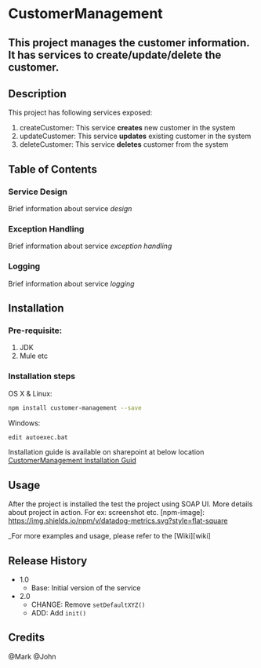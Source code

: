 # CustomerManagement
This project manages the customer information. It has services to create/update/delete the customer.
---
## Description
This project has following services exposed:
1. createCustomer: This service **creates** new customer in the system
2. updateCustomer: This service **updates** existing customer in the system
3. deleteCustomer: This service **deletes** customer from the system
## Table of Contents
### Service Design
Brief information about service _design_
### Exception Handling
Brief information about service _exception handling_
### Logging
Brief information about service _logging_
## Installation
### Pre-requisite:
1. JDK
2. Mule etc
### Installation steps
OS X & Linux:

```sh
npm install customer-management --save
```
Windows:
```sh
edit autoexec.bat
```
Installation guide is available on sharepoint at below location [CustomerManagement Installation Guid](https://example.com)

## Usage
After the project is installed the test the project using SOAP UI. More details about project in action. For ex: screenshot etc.
[npm-image]: https://img.shields.io/npm/v/datadog-metrics.svg?style=flat-square

_For more examples and usage, please refer to the [Wiki][wiki]

## Release History
* 1.0
    * Base: Initial version of the service
* 2.0
    * CHANGE: Remove `setDefaultXYZ()`
    * ADD: Add `init()`

## Credits
@Mark 
@John
